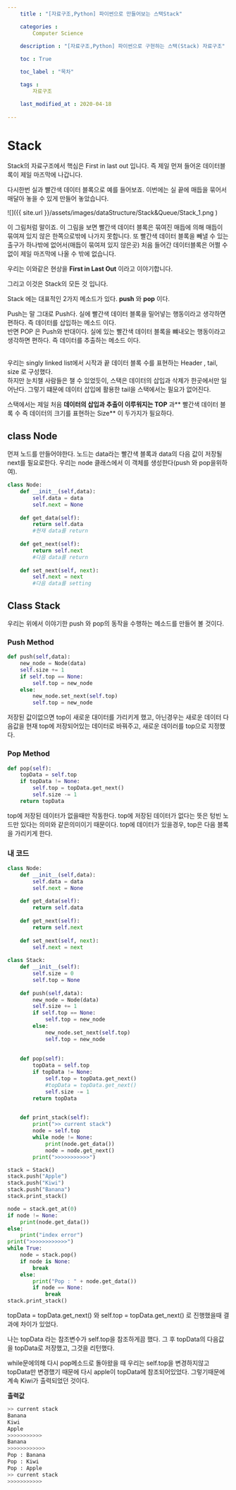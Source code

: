 ```yaml
---
    title : "[자료구조,Python] 파이썬으로 만들어보는 스택Stack"

    categories : 
        Computer Science
    
    description : "[자료구조,Python] 파이썬으로 구현하는 스택(Stack) 자료구조"

    toc : True

    toc_label : "목차"

    tags : 
        자료구조

    last_modified_at : 2020-04-18 
 
---
```


# Stack

Stack의 자료구조에서 핵심은 First in last out 입니다. 즉 제일 먼져 들어온 데이터블록이 제일 마즈막에 나갑니다.

다시한번 실과 빨간색 데이터 블록으로 예를 들어보죠. 이번에는 실 끝에 매듭을 묶어서 매달아 놓을 수 있게 만들어 놓았습니다.

![]({{ site.url }}/assets/images/dataStructure/Stack&Queue/Stack_1.png )

이 그림처럼 말이죠. 이 그림을 보면 빨간색 데이터 블록은 묶여진 매듭에 의해 매듭이 묶여져 있지 않은 한쪽으로밖에 나가지 못합니다. 또 빨간색 데이터 블록을 빼낼 수 있는 출구가 하나밖에 없어서(매듭이 묶여져 있지 않은곳) 처음 들어간 데이터블록은 어쩔 수 없이 제일 마즈막에 나올 수 밖에 없습니다.

우리는 이와같은 현상을 **First in Last Out** 이라고 이야기합니다.

그리고 이것은 Stack의 모든 것 입니다.

Stack 에는 대표적인  2가지 메소드가 있다. **push** 와 **pop** 이다. 
<br/>

Push는 말 그대로 Push다. 실에 빨간색 데이터 블록을 밀어넣는 행동이라고 생각하면 편하다. 즉 데이터를 삽입하는 메소드 이다.
<br/>
반면 POP 은 Push와 반대이다. 실에 있는 빨간색 데이터 블록을 뺴내오는 행동이라고 생각하면 편하다. 즉 데이터를 추출하는 메소드 이다.
<br/>
<br/>

우리는  singly linked list에서 시작과 끝 데이터 블록 수를 표현하는 Header , tail, size 로 구성했다.
<br/>
하지만 눈치챌 사람들은 챌 수 있었듯이, 스택은 데이터의 삽입과 삭제가 한곳에서만 일어난다. 그렇기 떄문에 데이터 삽입에 활용한 tail을 스택에서는 필요가 없어진다.

스택에서는 제일 처음 **데이터의 삽입과 추출이 이루워지는 TOP** 과** 빨간색 데이터 블록 수 즉 데이터의 크기를 표현하는 Size** 이 두가지가 필요하다.

## class Node
먼져 노드를 만들어야한다. 노드는 data라는 빨간색 블록과 data의 다음 값이 저장될 next를 필요로한다. 우리는 node 클래스에서 이 객체를 생성한다(push 와 pop을위하여). 

```python
class Node:
    def __init__(self,data):
        self.data = data
        self.next = None
    
    def get_data(self):
        return self.data
        #현재 data를 return 
        
    def get_next(self):
        return self.next
        #다음 data를 return
        
    def set_next(self, next):
        self.next = next
        #다음 data를 setting
```
## Class Stack
우리는 위에서 이야기한 push 와 pop의 동작을 수행하는 메소드를 만들어 볼 것이다.

### Push Method

```python
def push(self,data):
    new_node = Node(data)
    self.size += 1
    if self.top == None:
        self.top = new_node
    else:
        new_node.set_next(self.top)
        self.top = new_node
```

저장된 값이없으면 top이 새로운 대이터를 가리키게 했고, 아닌경우는 새로운 데이터 다음값을 현재 top에 저장되어있는 데이터로 바꿔주고, 새로운 데이러를 top으로 지정했다. 


### Pop Method

```python
def pop(self):
    topData = self.top
    if topData != None:
        self.top = topData.get_next()
        self.size -= 1
    return topData
```
top에 저장된 데이터가 없을때만 작동한다. top에 저장된 데이터가 없다는 뜻은 텅빈 노드만 있다는 의미와 같은의미이기 때문이다. top에 데이터가 있을경우, top은 다음 블록을 가리키게 한다. 


### 내 코드

```python
class Node:
    def __init__(self,data):
        self.data = data
        self.next = None
        
    def get_data(self):
        return self.data
    
    def get_next(self):
        return self.next
    
    def set_next(self, next):
        self.next = next
        
class Stack:
    def __init__(self):
        self.size = 0
        self.top = None
        
    def push(self,data):
        new_node = Node(data)
        self.size += 1
        if self.top == None:
            self.top = new_node
        else:
            new_node.set_next(self.top)
            self.top = new_node
            
    
    def pop(self):
        topData = self.top
        if topData != None:
            self.top = topData.get_next()
            #topData = topData.get_next()
            self.size -= 1
        return topData

        
    def print_stack(self):
        print(">> current stack")
        node = self.top
        while node != None:
            print(node.get_data())
            node = node.get_next()
        print(">>>>>>>>>>>")

stack = Stack()
stack.push("Apple")
stack.push("Kiwi")
stack.push("Banana")
stack.print_stack()

node = stack.get_at(0)
if node != None:
    print(node.get_data())
else:
    print("index error")
print(">>>>>>>>>>>>")
while True:
    node = stack.pop()
    if node is None:
        break
    else:
        print("Pop : " + node.get_data())
        if node == None:
            break
stack.print_stack()

```
topData = topData.get_next() 와 self.top = topData.get_next() 로 진행했을때 결과에 차이가 있었다. 

나는 topData  라는 참조변수가 self.top을 참조하게끔 했다. 그 후  topData의 다음값을 topData로 저장했고, 그것을 리턴했다. 

while문에의해 다시 pop메소드로 돌아왔을 때 우리는 self.top을 변경하지않고 topData만 변경했기 때문에 다시 apple이 topData에 참조되어있었다. 그렇기때문에 계속 Kiwi가 출력되었던 것이다.

**출력값**
```python
>> current stack
Banana
Kiwi
Apple
>>>>>>>>>>>
Banana
>>>>>>>>>>>>
Pop : Banana
Pop : Kiwi
Pop : Apple
>> current stack
>>>>>>>>>>>
```
